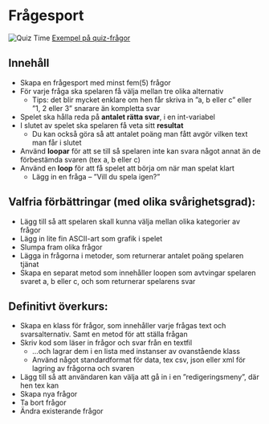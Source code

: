 # Frågesport

![Quiz Time](https://cdn.pixabay.com/photo/2017/06/29/05/29/quiz-time-2453148_1280.png)
[Exempel på quiz-frågor](https://ahaslides.com/sv/blog/170-general-knowledge-quiz-questions-and-answers-for-your-next-virtual-pub-quiz/)

## Innehåll
* Skapa en frågesport med minst fem(5) frågor
* För varje fråga ska spelaren få välja mellan tre olika alternativ
  * Tips: det blir mycket enklare om hen får skriva in ”a, b eller c” eller ”1, 2 eller 3” snarare än kompletta svar
* Spelet ska hålla reda på **antalet rätta svar**, i en int-variabel
* I slutet av spelet ska spelaren få veta sitt **resultat**
  * Du kan också göra så att antalet poäng man fått avgör vilken text man får i slutet
* Använd **loopar** för att se till så spelaren inte kan svara något annat än de förbestämda svaren (tex a, b eller c)
* Använd en **loop** för att få spelet att börja om när man spelat klart
  * Lägg in en fråga – ”Vill du spela igen?”

## Valfria förbättringar (med olika svårighetsgrad):
* Lägg till så att spelaren skall kunna välja mellan olika kategorier av frågor
* Lägg in lite fin ASCII-art som grafik i spelet
* Slumpa fram olika frågor
* Lägga in frågorna i metoder, som returnerar antalet poäng spelaren tjänat
* Skapa en separat metod som innehåller loopen som avtvingar spelaren svaret a, b eller c, och som returnerar spelarens svar

## Definitivt överkurs:
* Skapa en klass för frågor, som innehåller varje frågas text och svarsalternativ. Samt en metod för att ställa frågan
* Skriv kod som läser in frågor och svar från en textfil
  * …och lagrar dem i en lista med instanser av ovanstående klass
  * Använd något standardformat för data, tex csv, json eller xml för lagring av frågorna och svaren
* Lägg till så att användaren kan välja att gå in i en ”redigeringsmeny”, där hen tex kan
* Skapa nya frågor
* Ta bort frågor
* Ändra existerande frågor
